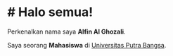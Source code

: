 # # Halo semua! 

Perkenalkan nama saya **Alfin Al Ghozali**.<br>

Saya seorang **Mahasiswa** di [Universitas Putra Bangsa](https://universitasputrabangsa.ac.id/).<br>

